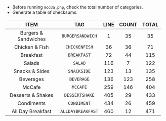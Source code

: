 + Before running `mcd3a.php`, check the total number of categories.
+ Generate a table of checksums.

|  **ITEM** | **TAG** | **LINE** | **COUNT** | **TOTAL** |
|  :------: | :------: | :------: | :------: | :------: |
|  Burgers & Sandwiches | `BURGERSANDWICH` | 1 | 35 | 35 |
|  Chicken & Fish | `CHICKENFISH` | 36 | 36 | 71 |
|  Breakfast | `BREAKFAST` | 72 | 44 | 115 |
|  Salads | `SALAD` | 116 | 7 | 122 |
|  Snacks & Sides | `SNACKSIDE` | 123 | 13 | 135 |
|  Beverages | `BEVERAGE` | 136 | 123 | 258 |
|  McCafe | `MCCAFE` | 259 | 146 | 404 |
|  Desserts & Shakes | `DESSERTSHAKE` | 405 | 29 | 433 |
|  Condiments | `CONDIMENT` | 434 | 26 | 459 |
|  All Day Breakfast | `ALLDAYBREAKFAST` | 460 | 12 | 471 |

